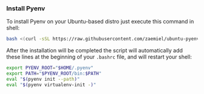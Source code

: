 ### Install Pyenv

To install Pyenv on your Ubuntu-based distro just execute this command in shell:

```bash
bash <(curl -sSL https://raw.githubusercontent.com/zaemiel/ubuntu-pyenv-installer/master/ubuntu-pyenv-installer.sh)
```

After the installation will be completed the script will automatically add these lines at the beginning of your `.bashrc` file, and will restart your shell:

```bash
export PYENV_ROOT="$HOME/.pyenv"
export PATH="$PYENV_ROOT/bin:$PATH"
eval "$(pyenv init --path)"
eval "$(pyenv virtualenv-init -)"
```

